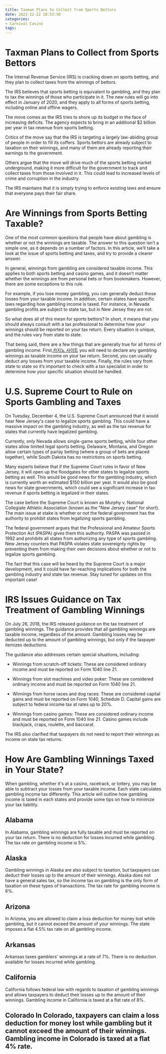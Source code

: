 ```yaml
---
title: Taxman Plans to Collect from Sports Bettors
date: 2022-12-22 18:53:50
categories:
- Carnival Casino
tags:
---
```



#  Taxman Plans to Collect from Sports Bettors

The Internal Revenue Service (IRS) is cracking down on sports betting, and they plan to collect taxes from the winnings of bettors.

The IRS believes that sports betting is equivalent to gambling, and they plan to tax the winnings of those who participate in it. The new rules will go into effect in January of 2020, and they apply to all forms of sports betting, including online and offline wagers.

The move comes as the IRS tries to shore up its budget in the face of increasing deficits. The agency expects to bring in an additional $2 billion per year in tax revenue from sports betting.

Critics of the move say that the IRS is targeting a largely law-abiding group of people in order to fill its coffers. Sports bettors are already subject to taxation on their winnings, and many of them are already reporting their earnings to the government.

Others argue that the move will drive much of the sports betting market underground, making it more difficult for the government to track and collect taxes from those involved in it. This could lead to increased levels of crime and corruption in the industry.

The IRS maintains that it is simply trying to enforce existing laws and ensure that everyone pays their fair share.

#  Are Winnings from Sports Betting Taxable?

One of the most common questions that people have about gambling is whether or not the winnings are taxable. The answer to this question isn’t a simple one, as it depends on a number of factors. In this article, we’ll take a look at the issue of sports betting and taxes, and try to provide a clearer answer.

In general, winnings from gambling are considered taxable income. This applies to both sports betting and casino games, and it doesn’t matter whether the winnings are from personal bets or from bookmakers. However, there are some exceptions to this rule.

For example, if you lose money gambling, you can generally deduct those losses from your taxable income. In addition, certain states have specific laws regarding how gambling income is taxed. For instance, in Nevada gambling profits are subject to state tax, but in New Jersey they are not.

So what does all of this mean for sports bettors? In short, it means that you should always consult with a tax professional to determine how your winnings should be reported on your tax return. Every situation is unique, and the rules vary from state to state.

That being said, there are a few things that are generally true for all forms of gambling income. First,[카지노 사이트](https://choegocasino.com/) you will need to declare any gambling winnings as taxable income on your tax return. Second, you can usually deduct any losses from your taxable income. Finally, the rules vary from state to state so it’s important to check with a tax specialist in order to determine how your specific situation should be handled.

#  U.S. Supreme Court to Rule on Sports Gambling and Taxes

On Tuesday, December 4, the U.S. Supreme Court announced that it would hear New Jersey's case to legalize sports gambling. This could have a massive impact on the gambling industry, as well as the tax revenue for states that currently have legalized gambling.

Currently, only Nevada allows single-game sports betting, while four other states allow limited legal sports betting. Delaware, Montana, and Oregon allow certain types of parlay betting (where a group of bets are placed together), while South Dakota has no restrictions on sports betting.

Many experts believe that if the Supreme Court rules in favor of New Jersey, it will open up the floodgates for other states to legalize sports betting as well. This would be good news for the gambling industry, which is currently worth an estimated $150 billion per year. It would also be good news for state governments, which could see a significant increase in tax revenue if sports betting is legalized in their states.

The case before the Supreme Court is known as Murphy v. National Collegiate Athletic Association (known as the "New Jersey case" for short). The main issue at stake is whether or not the federal government has the authority to prohibit states from legalizing sports gambling.

The federal government argues that the Professional and Amateur Sports Protection Act (PASPA) gives them this authority. PASPA was passed in 1992 and prohibits all states from authorizing any type of sports gambling. New Jersey counters that PASPA violates state sovereignty rights by preventing them from making their own decisions about whether or not to legalize sports gambling.

The fact that this case will be heard by the Supreme Court is a major development, and it could have far-reaching implications for both the gambling industry and state tax revenue. Stay tuned for updates on this important case!

#  IRS Issues Guidance on Tax Treatment of Gambling Winnings

On July 26, 2018, the IRS released guidance on the tax treatment of gambling winnings. The guidance provides that all gambling winnings are taxable income, regardless of the amount. Gambling losses may be deducted up to the amount of gambling winnings, but only if the taxpayer itemizes deductions.

The guidance also addresses certain special situations, including:

- Winnings from scratch-off tickets: These are considered ordinary income and must be reported on Form 1040 line 21.

- Winnings from slot machines and video poker: These are considered ordinary income and must be reported on Form 1040 line 21.

- Winnings from horse races and dog races: These are considered capital gains and must be reported on Form 1040, Schedule D. Capital gains are subject to federal income tax at rates up to 20%.

- Winnings from casino games: These are considered ordinary income and must be reported on Form 1040 line 21. Casino games include blackjack, craps, roulette, and baccarat.

The IRS also clarified that taxpayers do not need to report their winnings as income on state tax returns.

#  How Are Gambling Winnings Taxed in Your State?

When gambling, whether it's at a casino, racetrack, or lottery, you may be able to subtract your losses from your taxable income. Each state calculates gambling income tax differently. This article will outline how gambling income is taxed in each states and provide some tips on how to minimize your tax liability.

## Alabama

In Alabama, gambling winnings are fully taxable and must be reported on your tax return. There is no deduction for losses incurred while gambling. The tax rate on gambling income is 5%.

## Alaska

Gambling winnings in Alaska are also subject to taxation, but taxpayers can deduct their losses up to the amount of their winnings. Alaska does not have a general sales tax, so the income tax on gambling is the only form of taxation on these types of transactions. The tax rate for gambling income is 6%.

## Arizona

In Arizona, you are allowed to claim a loss deduction for money lost while gambling, but it cannot exceed the amount of your winnings. The state imposes a flat 4.5% tax rate on all gambling income.

## Arkansas

Arkansas taxes gamblers' winnings at a rate of 7%. There is no deduction available for losses incurred while gambling.

## California

California follows federal law with regards to taxation of gambling winnings and allows taxpayers to deduct their losses up to the amount of their winnings. Gambling income in California is taxed at a flat rate of 8%.  

  ## Colorado  In Colorado, taxpayers can claim a loss deduction for money lost while gambling but it cannot exceed the amount of their winnings. Gambling income in Colorado is taxed at a flat 4% rate.